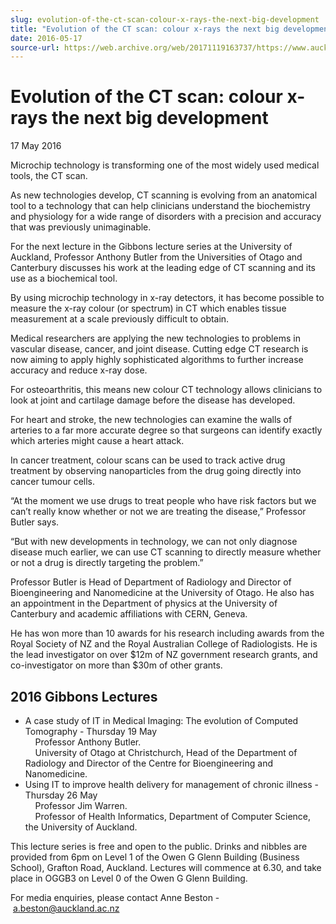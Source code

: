 ```yaml
---
slug: evolution-of-the-ct-scan-colour-x-rays-the-next-big-development
title: "Evolution of the CT scan: colour x-rays the next big development"
date: 2016-05-17
source-url: https://web.archive.org/web/20171119163737/https://www.auckland.ac.nz/en/about/news-events-and-notices/news/news-2016/05/evolution-of-the-ct-scan.html
---
```

Evolution of the CT scan: colour x-rays the next big development
================================================================

17 May 2016

Microchip technology is transforming one of the most widely used medical tools, the CT scan.

As new technologies develop, CT scanning is evolving from an anatomical tool to a technology that can help clinicians understand the biochemistry and physiology for a wide range of disorders with a precision and accuracy that was previously unimaginable.

For the next lecture in the Gibbons lecture series at the University of Auckland, Professor Anthony Butler from the Universities of Otago and Canterbury discusses his work at the leading edge of CT scanning and its use as a biochemical tool.

By using microchip technology in x-ray detectors, it has become possible to measure the x-ray colour (or spectrum) in CT which enables tissue measurement at a scale previously difficult to obtain.

Medical researchers are applying the new technologies to problems in vascular disease, cancer, and joint disease. Cutting edge CT research is now aiming to apply highly sophisticated algorithms to further increase accuracy and reduce x-ray dose.

For osteoarthritis, this means new colour CT technology allows clinicians to look at joint and cartilage damage before the disease has developed.

For heart and stroke, the new technologies can examine the walls of arteries to a far more accurate degree so that surgeons can identify exactly which arteries might cause a heart attack.

In cancer treatment, colour scans can be used to track active drug treatment by observing nanoparticles from the drug going directly into cancer tumour cells.

“At the moment we use drugs to treat people who have risk factors but we can’t really know whether or not we are treating the disease,” Professor Butler says.

“But with new developments in technology, we can not only diagnose disease much earlier, we can use CT scanning to directly measure whether or not a drug is directly targeting the problem.”

Professor Butler is Head of Department of Radiology and Director of Bioengineering and Nanomedicine at the University of Otago. He also has an appointment in the Department of physics at the University of Canterbury and academic affiliations with CERN, Geneva.

He has won more than 10 awards for his research including awards from the Royal Society of NZ and the Royal Australian College of Radiologists. He is the lead investigator on over $12m of NZ government research grants, and co-investigator on more than $30m of other grants. 

2016 Gibbons Lectures
---------------------

*   A case study of IT in Medical Imaging: The evolution of Computed Tomography - Thursday 19 May  
        Professor Anthony Butler.  
        University of Otago at Christchurch, Head of the Department of Radiology and Director of the Centre for Bioengineering and Nanomedicine.
*   Using IT to improve health delivery for management of chronic illness - Thursday 26 May  
        Professor Jim Warren.  
        Professor of Health Informatics, Department of Computer Science, the University of Auckland.

This lecture series is free and open to the public. Drinks and nibbles are provided from 6pm on Level 1 of the Owen G Glenn Building (Business School), Grafton Road, Auckland. Lectures will commence at 6.30, and take place in OGGB3 on Level 0 of the Owen G Glenn Building.

For media enquiries, please contact Anne Beston - [a.beston@auckland.ac.nz](mailto:a.beston@auckland.ac.nz)